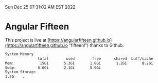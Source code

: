 Sun Dec 25 07:31:02 AM EST 2022

# Angular Fifteen


This project is live at [https://angularfifteen.github.io](https://angularfifteen.github.io "fifteen!") thanks to Github.

```bash
System Memory
               total        used        free      shared  buff/cache   available
Mem:            15Gi       5.3Gi       1.8Gi       1.2Gi       8.2Gi       8.5Gi
Swap:          8.0Gi       2.1Gi       5.9Gi
System Storage
1.5G	.
```
